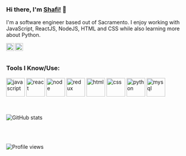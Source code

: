 ### Hi there, I'm [Shafi!](https://www.shafimasoumi.com) 👋

I'm a software engineer based out of Sacramento. I enjoy working with JavaScript, ReactJS, NodeJS, HTML and CSS while also learning more about Python.

<a href="https://www.shafimasoumi.com">
  <img align="left" alt="Shafi's Portfolio | Website" width="21px" src="https://www.pinclipart.com/picdir/middle/257-2576819_website-icons-download-for-free-in-png-and.png" />
</a>
<a href="https://www.linkedin.com/in/shafi-masoumi-ab099733/">
  <img align="left" alt="Shafi's LinkedIn" width="21px" src="https://www.flaticon.com/svg/static/icons/svg/174/174857.svg" />
</a>

<br/>
<br/>

### Tools I Know/Use:

<p align="left">
  
  <img src="https://b.kisscc0.com/20180815/zlq/kisscc0-computer-icons-logo-brand-javascript-angle-js-5b741783856f77.0690615715343348515466.png" alt="javascript" width="50" height="50"/>
  <img src="https://techythought.com/wp-content/uploads/2020/09/ReactNative.png" alt="react" width="50" height="50"/>
  <img src="https://img.icons8.com/color/48/000000/nodejs.png" alt="node" width="50" height="50"/>
  <img src="https://img.icons8.com/color/48/000000/redux.png" alt="redux" width="50" height="50"/>
  <img src="https://img.icons8.com/color/48/000000/html-5.png" alt="html" width="50" height="50"/>
  <img src="https://img.icons8.com/color/48/000000/css3.png" alt="css" width="50" height="50"/>
  <img src="https://img.icons8.com/color/48/000000/python.png" alt="python" width="50" height="50"/>
  <img src="https://devicons.github.io/devicon/devicon.git/icons/mysql/mysql-original-wordmark.svg" alt="mysql" width="50" height="50"/> 
    
</p>  

<br/>

![GitHub stats](https://github-readme-stats.vercel.app/api?username=shafi2019&show_icons=true)  

<br/>
<br/>

![Profile views](https://gpvc.arturio.dev/shafi2019)
